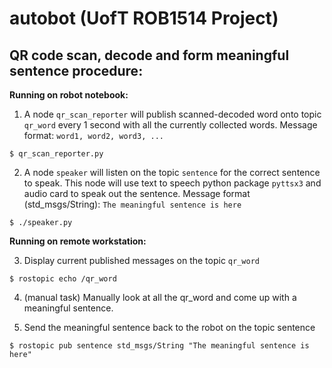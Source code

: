 autobot (UofT ROB1514 Project)
============

## QR code scan, decode and form meaningful sentence procedure:

**Running on robot notebook:**

1. A node `qr_scan_reporter` will publish scanned-decoded word onto topic `qr_word` every 1 second with all the currently collected words. Message format: `word1, word2, word3, ...`

```
$ qr_scan_reporter.py
```


2. A node `speaker` will listen on the topic `sentence` for the correct sentence to speak. This node will use text to speech python package `pyttsx3` and audio card to speak out the sentence. Message format (std_msgs/String): `The meaningful sentence is here`

```
$ ./speaker.py
```


**Running on remote workstation:**

3. Display current published messages on the topic `qr_word`

```
$ rostopic echo /qr_word
```


4. (manual task) Manually look at all the qr_word and come up with a meaningful sentence.



5. Send the meaningful sentence back to the robot on the topic sentence
```
$ rostopic pub sentence std_msgs/String "The meaningful sentence is here"
```

